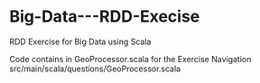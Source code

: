 # Big-Data---RDD-Execise
RDD Exercise for Big Data using Scala

Code contains in GeoProcessor.scala for the Exercise
Navigation src/main/scala/questions/GeoProcessor.scala
